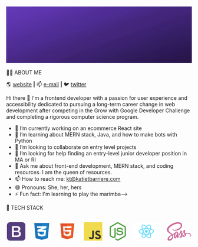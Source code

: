 ![Katie Barriere Banner](img/katie-barriere.gif)

:woman_technologist: ABOUT ME


:earth_americas:  [website][website] **|**
:mailbox: [e-mail][e-mail] **|**
:bird: [twitter][twitter]

Hi there 👋 I'm a frontend developer with a passion for user experience and accessibility dedicated to pursuing a long-term career change in web development after competing in the Grow with Google Developer Challenge and completing a rigorous computer science program.

- 🔭 I’m currently working on an ecommerce React site
- 🌱 I’m learning about MERN stack, Java, and how to make bots with Python
- 👯 I’m looking to collaborate on entry level projects
- 🤔 I’m looking for help finding an entry-level junior developer position in MA or RI
- 💬 Ask me about front-end development, MERN stack, and coding resources. I am the queen of resources.
- 📫 How to reach me: kt@katietbarriere.com 
- 😄 Pronouns: She, her, hers
- ⚡ Fun fact: I'm learning to play the marimba-->

:floppy_disk: TECH STACK 

<p align="center">
<br>
<img src="img/bootstrap.png" height="50px" style="max-width: 100%;"> &nbsp; &nbsp;
<img src="img/css.png" height="50px" style="max-width: 100%;"> &nbsp; &nbsp;
<img src="img/html.png" height="50px" style="max-width: 100%;"> &nbsp; &nbsp;
<img src="img/js-logo.png" height="50px" style="max-width: 100%;"> &nbsp; &nbsp;
<img src="img/node.svg" height="50px" style="max-width: 100%;"> &nbsp; &nbsp;
<img src="img/react.png" height="50px" style="max-width: 100%;"> &nbsp; &nbsp;
<img src="img/sass.png" height="50px" style="max-width: 100%;"> &nbsp; &nbsp;
</p>
<br>

[website]: http://www.katiebarriere.com
[e-mail]: kt@katiebarriere.com
[twitter]: https://twitter.com/katiebarriere
